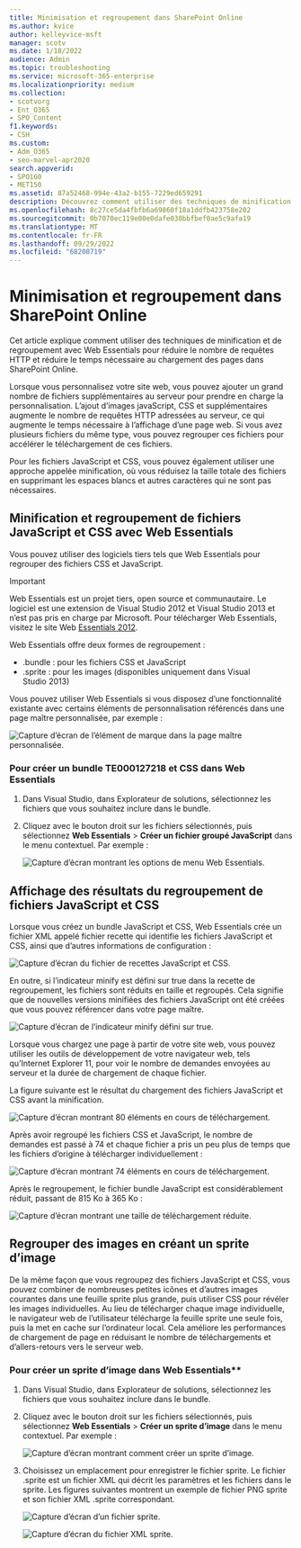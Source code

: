 ```yaml
---
title: Minimisation et regroupement dans SharePoint Online
ms.author: kvice
author: kelleyvice-msft
manager: scotv
ms.date: 1/18/2022
audience: Admin
ms.topic: troubleshooting
ms.service: microsoft-365-enterprise
ms.localizationpriority: medium
ms.collection:
- scotvorg
- Ent_O365
- SPO_Content
f1.keywords:
- CSH
ms.custom:
- Adm_O365
- seo-marvel-apr2020
search.appverid:
- SPO160
- MET150
ms.assetid: 87a52468-994e-43a2-b155-7229ed659291
description: Découvrez comment utiliser des techniques de minification et de regroupement avec Web Essentials pour réduire les requêtes HTTP et le temps nécessaire au chargement des pages dans SharePoint Online.
ms.openlocfilehash: 8c27ce5da4fbfb6a69860f18a1ddfb423758e202
ms.sourcegitcommit: 0b7070ec119e00e0dafe030bbfbef0ae5c9afa19
ms.translationtype: MT
ms.contentlocale: fr-FR
ms.lasthandoff: 09/29/2022
ms.locfileid: "68208719"
---
```

# <a name="minification-and-bundling-in-sharepoint-online"></a>Minimisation et regroupement dans SharePoint Online

Cet article explique comment utiliser des techniques de minification et de regroupement avec Web Essentials pour réduire le nombre de requêtes HTTP et réduire le temps nécessaire au chargement des pages dans SharePoint Online.
  
Lorsque vous personnalisez votre site web, vous pouvez ajouter un grand nombre de fichiers supplémentaires au serveur pour prendre en charge la personnalisation. L’ajout d’images javaScript, CSS et supplémentaires augmente le nombre de requêtes HTTP adressées au serveur, ce qui augmente le temps nécessaire à l’affichage d’une page web. Si vous avez plusieurs fichiers du même type, vous pouvez regrouper ces fichiers pour accélérer le téléchargement de ces fichiers.
  
Pour les fichiers JavaScript et CSS, vous pouvez également utiliser une approche appelée minification, où vous réduisez la taille totale des fichiers en supprimant les espaces blancs et autres caractères qui ne sont pas nécessaires.
  
## <a name="minification-and-bundling-javascript-and-css-files-with-web-essentials"></a>Minification et regroupement de fichiers JavaScript et CSS avec Web Essentials

Vous pouvez utiliser des logiciels tiers tels que Web Essentials pour regrouper des fichiers CSS et JavaScript.
  
> [!IMPORTANT]
> Web Essentials est un projet tiers, open source et communautaire. Le logiciel est une extension de Visual Studio 2012 et Visual Studio 2013 et n’est pas pris en charge par Microsoft. Pour télécharger Web Essentials, visitez le site Web [Essentials 2012](https://marketplace.visualstudio.com/items?itemName=MadsKristensen.WebEssentials2012).
  
Web Essentials offre deux formes de regroupement :
 
- .bundle : pour les fichiers CSS et JavaScript
- .sprite : pour les images (disponibles uniquement dans Visual Studio 2013)

Vous pouvez utiliser Web Essentials si vous disposez d’une fonctionnalité existante avec certains éléments de personnalisation référencés dans une page maître personnalisée, par exemple :
  
![Capture d’écran de l’élément de marque dans la page maître personnalisée.](../media/3a6eba36-973d-482b-8556-a9394b8ba19f.png)
  
### <a name="to-create-a-te000127218-and-css-bundle-in-web-essentials"></a>Pour créer un bundle TE000127218 et CSS dans Web Essentials
  
1. Dans Visual Studio, dans Explorateur de solutions, sélectionnez les fichiers que vous souhaitez inclure dans le bundle.
2. Cliquez avec le bouton droit sur les fichiers sélectionnés, puis sélectionnez **Web Essentials** \> **Créer un fichier groupé JavaScript** dans le menu contextuel. Par exemple :

    ![Capture d’écran montrant les options de menu Web Essentials.](../media/41aac84c-4538-4f78-b454-46e651f868a3.png)
  
## <a name="viewing-the-results-of-bundling-javascript-and-css-files"></a>Affichage des résultats du regroupement de fichiers JavaScript et CSS

Lorsque vous créez un bundle JavaScript et CSS, Web Essentials crée un fichier XML appelé fichier recette qui identifie les fichiers JavaScript et CSS, ainsi que d’autres informations de configuration :
  
![Capture d’écran du fichier de recettes JavaScript et CSS.](../media/7ba891f8-52d8-467b-a0f6-b062dd1137a4.png)
  
En outre, si l’indicateur minify est défini sur true dans la recette de regroupement, les fichiers sont réduits en taille et regroupés. Cela signifie que de nouvelles versions minifiées des fichiers JavaScript ont été créées que vous pouvez référencer dans votre page maître.
  
![Capture d’écran de l’indicateur minify défini sur true.](../media/50523af2-6412-4117-ac3d-5bd26f6d562e.png)
  
Lorsque vous chargez une page à partir de votre site web, vous pouvez utiliser les outils de développement de votre navigateur web, tels qu’Internet Explorer 11, pour voir le nombre de demandes envoyées au serveur et la durée de chargement de chaque fichier.
  
La figure suivante est le résultat du chargement des fichiers JavaScript et CSS avant la minification.
  
![Capture d’écran montrant 80 éléments en cours de téléchargement.](../media/e2df3912-1923-46e6-8cf2-3015a31554e1.png)
  
Après avoir regroupé les fichiers CSS et JavaScript, le nombre de demandes est passé à 74 et chaque fichier a pris un peu plus de temps que les fichiers d’origine à télécharger individuellement :
  
![Capture d’écran montrant 74 éléments en cours de téléchargement.](../media/686c4387-70e8-4a74-9d45-059f33a91184.png)
  
Après le regroupement, le fichier bundle JavaScript est considérablement réduit, passant de 815 Ko à 365 Ko :
  
![Capture d’écran montrant une taille de téléchargement réduite.](../media/5e7dbd98-faff-4f68-b320-108fb252e395.png)
  
## <a name="bundling-images-by-creating-an-image-sprite"></a>Regrouper des images en créant un sprite d’image

De la même façon que vous regroupez des fichiers JavaScript et CSS, vous pouvez combiner de nombreuses petites icônes et d’autres images courantes dans une feuille sprite plus grande, puis utiliser CSS pour révéler les images individuelles. Au lieu de télécharger chaque image individuelle, le navigateur web de l’utilisateur télécharge la feuille sprite une seule fois, puis la met en cache sur l’ordinateur local. Cela améliore les performances de chargement de page en réduisant le nombre de téléchargements et d’allers-retours vers le serveur web.
  
### <a name="to-create-an-image-sprite-in-web-essentials"></a>Pour créer un sprite d’image dans Web Essentials**
  
1. Dans Visual Studio, dans Explorateur de solutions, sélectionnez les fichiers que vous souhaitez inclure dans le bundle.
2. Cliquez avec le bouton droit sur les fichiers sélectionnés, puis sélectionnez **Web Essentials** \> **Créer un sprite d’image** dans le menu contextuel. Par exemple :

    ![Capture d’écran montrant comment créer un sprite d’image.](../media/de0fe741-4ef7-4e3b-bafa-ef9f4822dac6.png)
  
3. Choisissez un emplacement pour enregistrer le fichier sprite. Le fichier .sprite est un fichier XML qui décrit les paramètres et les fichiers dans le sprite. Les figures suivantes montrent un exemple de fichier PNG sprite et son fichier XML .sprite correspondant.

    ![Capture d’écran d’un fichier sprite.](../media/0876bb2a-d1b9-4169-8e95-9c290d628d90.png)
  
    ![Capture d’écran du fichier XML sprite.](../media/d1f94776-280d-4d56-abb5-384f145d9989.png)
